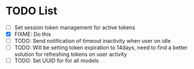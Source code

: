 # TODO List

- [ ] Set session token management for active tokens
- [x] FIXME: Do this
- [ ] TODO: Send notification of timeout inactivity when user on idle 
- [ ] TODO: Will be setting token expiration to 14days, need to find a better solution for refreshing tokens on user activity
- [ ] TODO: Set UUID for for all models
